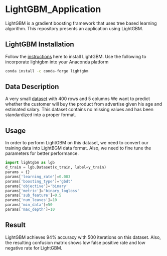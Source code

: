 # LightGBM_Application
LightGBM is a gradient boosting framework that uses tree based learning algorithm. This repository presents an application using LightGBM.

## LightGBM Installation

Follow the [instructions](https://lightgbm.readthedocs.io/en/latest/Installation-Guide.html) here to install LightGBM. Use the following to incorporate lightgbm into your Anaconda platform

```bash
conda install -c conda-forge lightgbm
```
## Data Description
A very small [dataset](https://drive.google.com/file/d/0By9Y49AzZGaUakdSbFRodWJsUU0/view) with 400 rows and 5 columns We want to predict whether the customer will buy the product from advertise given his age and estimated salary. This dataset contains no missing values and has been standardized into a proper format. 



## Usage
In order to perform LightGBM on this dataset, we need to convert our training data into LightBGM data format. Also, we need to fine tune the parameters for better performance.
```python
import lightgbm as lgb
d_train = lgb.Dataset(x_train, label=y_train)
params = {}
params['learning_rate']=0.003
params['boosting_type']='gbdt'
params['objective']='binary'
params['metric']='binary_logloss'
params['sub_feature']=0.5
params['num_leaves']=10
params['min_data']=50
params['max_depth']=10
```

## Result
LightGBM achieves 94% accuracy with 500 iterations on this dataset. Also, the resulting confusion matrix shows low false positive rate and low negative rate for LightGBM.
